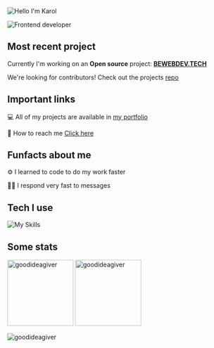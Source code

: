 <img alt="Hello I'm Karol" align="center" src="https://readme-typing-svg.demolab.com?font=Fira+Code&size=19&pause=1000&color=2986cc&center=false&vCenter=true&width=435&lines=Hello+I'm+Karol">

![Frontend developer](https://user-images.githubusercontent.com/55458485/208723510-b0c353a0-b497-4dc5-8c90-4228def3f51d.png)

## Most recent project

Currently I'm working on an **Open source** project: **[BEWEBDEV.TECH](https://bewebdev.tech/)**

We're looking for contributors! Check out the projects [repo](https://github.com/NowYouKnowProgramming/webdev-learning-materials)

## Important links

💻 All of my projects are available in [my portfolio](https://purpleblack.dev/)

📧 How to reach me [Click here](https://purpleblack.dev/contact)

## Funfacts about me

⚙ I learned to code to do my work faster

🐱‍👤 I respond very fast to messages

## Tech I use

![My Skills](https://skillicons.dev/icons?i=git,github,javascript,typescript,react,nextjs,jest,css)

## Some stats

<span>
<img  height="150px" src="https://github-readme-stats.vercel.app/api/top-langs?username=goodideagiver&show_icons=true&locale=en&layout=compact&theme=transparent" alt="goodideagiver" /> 
</span>
<span>
<img height="150px" src="https://github-readme-stats.vercel.app/api?username=goodideagiver&show_icons=true&locale=en&theme=transparent" alt="goodideagiver" />
</span>

<p align="left"> <img src="https://komarev.com/ghpvc/?username=goodideagiver&label=Profile%20views&color=0e75b6&style=flat" alt="goodideagiver" /> </p>
